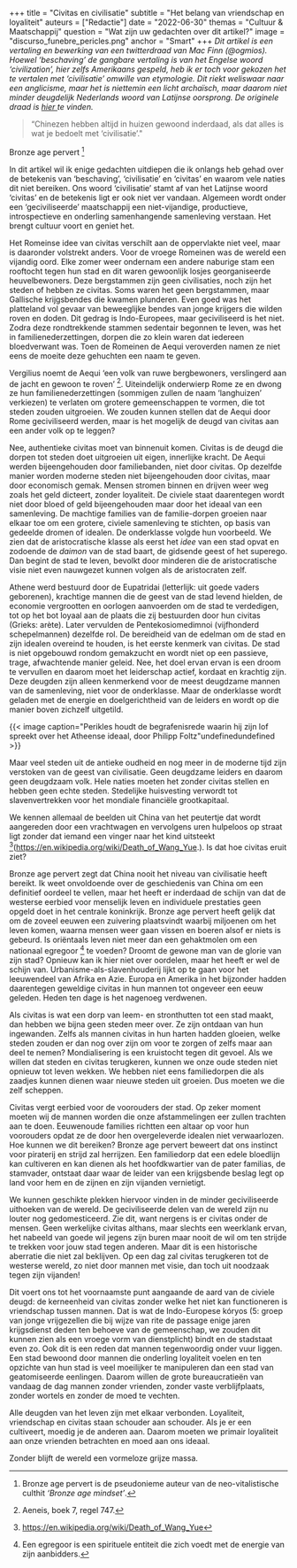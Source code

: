 +++
title = "Civitas en civilisatie"
subtitle = "Het belang van vriendschap en loyaliteit"
auteurs = ["Redactie"]
date = "2022-06-30"
themas = "Cultuur & Maatschappij"
question = "Wat zijn uw gedachten over dit artikel?"
image = "discurso_funebre_pericles.png"
anchor = "Smart"
+++
*Dit artikel is een vertaling en bewerking van een twitterdraad van Mac Finn (@ogmios). Hoewel ‘beschaving’ de gangbare vertaling is van het Engelse woord ‘civilization’, hier zelfs Amerikaans gespeld, heb ik er toch voor gekozen het te vertalen met ‘civilisatie’ omwille van etymologie. Dit riekt weliswaar naar een anglicisme, maar het is niettemin een licht archaïsch, maar daarom niet minder deugdelijk Nederlands woord van Latijnse oorsprong. De originele draad is [hier ](https://twitter.com/ogmios/status/1541900763705872385)te vinden.*

> “Chinezen hebben altijd in huizen gewoond inderdaad, als dat alles is wat je bedoelt met ‘civilisatie’."

Bronze age pervert [^1]

In dit artikel wil ik enige gedachten uitdiepen die ik onlangs heb gehad over de betekenis van ‘beschaving’, ‘civilisatie’ en ‘civitas’ en waarom vele naties dit niet bereiken. Ons woord ‘civilisatie’ stamt af van het Latijnse woord ‘civitas’ en de betekenis ligt er ook niet ver vandaan. Algemeen wordt onder een ‘geciviliseerde’ maatschappij een niet-vijandige, productieve, introspectieve en onderling samenhangende samenleving verstaan. Het brengt cultuur voort en geniet het.

Het Romeinse idee van civitas verschilt aan de oppervlakte niet veel, maar is daaronder volstrekt anders. Voor de vroege Romeinen was de wereld een vijandig oord. Elke zomer weer ondernam een andere naburige stam een rooftocht tegen hun stad en dit waren gewoonlijk losjes georganiseerde heuvelbewoners. Deze bergstammen zijn geen civilisaties, noch zijn het steden of hebben ze civitas. Soms waren het geen bergstammen, maar Gallische krijgsbendes die kwamen plunderen. Even goed was het platteland vol gevaar van beweeglijke bendes van jonge krijgers die wilden roven en doden. Dit gedrag is Indo-Europees, maar geciviliseerd is het niet. Zodra deze rondtrekkende stammen sedentair begonnen te leven, was het in familienederzettingen, dorpen die zo klein waren dat iedereen bloedverwant was. Toen de Romeinen de Aequi veroverden namen ze niet eens de moeite deze gehuchten een naam te geven.

Vergilius noemt de Aequi ‘een volk van ruwe bergbewoners, verslingerd aan de jacht en gewoon te roven’ [^2]. Uiteindelijk onderwierp Rome ze en dwong ze hun familienederzettingen (sommigen zullen de naam ‘langhuizen’ verkiezen) te verlaten om grotere gemeenschappen te vormen, die tot steden zouden uitgroeien. We zouden kunnen stellen dat de Aequi door Rome geciviliseerd werden, maar is het mogelijk de deugd van civitas aan een ander volk op te leggen?

Nee, authentieke civitas moet van binnenuit komen. Civitas is de deugd die dorpen tot steden doet uitgroeien uit eigen, innerlijke kracht. De Aequi werden bijeengehouden door familiebanden, niet door civitas. Op dezelfde manier worden moderne steden niet bijeengehouden door civitas, maar door economisch gemak. Mensen stromen binnen en drijven weer weg zoals het geld dicteert, zonder loyaliteit. De civiele staat daarentegen wordt niet door bloed of geld bijeengehouden maar door het ideaal van een samenleving. De machtige families van de familie-dorpen groeien naar elkaar toe om een grotere, civiele samenleving te stichten, op basis van gedeelde dromen of idealen. De onderklasse volgde hun voorbeeld. We zien dat de aristocratische klasse als eerst het *idee* van een stad opvat en zodoende de *daimon* van de stad baart, de gidsende geest of het superego. Dan begint de stad te leven, bevolkt door minderen die de aristocratische visie niet even nauwgezet kunnen volgen als de aristocraten zelf.

Athene werd bestuurd door de Eupatridai (letterlijk: uit goede vaders geborenen), krachtige mannen die de geest van de stad levend hielden, de economie vergrootten en oorlogen aanvoerden om de stad te verdedigen, tot op het bot loyaal aan de plaats die zij bestuurden door hun civitas (Grieks: arète). Later vervulden de Pentekosiomedimnoi (vijfhonderd schepelmannen) dezelfde rol. De bereidheid van de edelman om de stad en zijn idealen overeind te houden, is het eerste kenmerk van civitas. De stad is niet opgebouwd rondom gemakzucht en wordt niet op een passieve, trage, afwachtende manier geleid. Nee, het doel ervan ervan is een droom te vervullen en daarom moet het leiderschap actief, kordaat en krachtig zijn. Deze deugden zijn alleen kenmerkend voor de meest deugdzame mannen van de samenleving, niet voor de onderklasse. Maar de onderklasse wordt geladen met de energie en doelgerichtheid van de leiders en wordt op die manier boven zichzelf uitgetild.

{{< image caption="Perikles houdt de begrafenisrede waarin hij zijn lof spreekt over het Atheense ideaal, door Philipp Foltz"undefinedundefined >}}

Maar veel steden uit de antieke oudheid en nog meer in de moderne tijd zijn verstoken van de geest van civilisatie. Geen deugdzame leiders en daarom geen deugdzaam volk. Hele naties moeten het zonder civitas stellen en hebben geen echte steden. Stedelijke huisvesting verwordt tot slavenvertrekken voor het mondiale financiële grootkapitaal.

We kennen allemaal de beelden uit China van het peutertje dat wordt aangereden door een vrachtwagen en  vervolgens uren hulpeloos op straat ligt zonder dat iemand een vinger naar het kind uitsteekt [^3](https://en.wikipedia.org/wiki/Death_of_Wang_Yue.). Is dat hoe civitas eruit ziet?

Bronze age pervert zegt dat China nooit het niveau van civilisatie heeft bereikt. Ik weet onvoldoende over de geschiedenis van China om een definitief oordeel te vellen, maar het heeft er inderdaad de schijn van dat de westerse eerbied voor menselijk leven en individuele prestaties geen opgeld doet in het centrale koninkrijk. Bronze age pervert heeft gelijk dat om de zoveel eeuwen een zuivering plaatsvindt waarbij miljoenen om het leven komen, waarna mensen weer gaan vissen en boeren alsof er niets is gebeurd. Is oriëntaals leven niet meer dan een gehaktmolen om een nationaal egregoor [^4] te voeden? Droomt de gewone man van de glorie van zijn stad? Opnieuw kan ik hier niet over oordelen, maar het heeft er wel de schijn van. Urbanisme-als-slavenhouderij lijkt op te gaan voor het leeuwendeel van Afrika en Azie. Europa en Amerika in het bijzonder hadden daarentegen geweldige civitas in hun mannen tot ongeveer een eeuw geleden. Heden ten dage is het nagenoeg verdwenen.

Als civitas is wat een dorp van leem- en stronthutten tot een stad maakt, dan hebben we bijna geen steden meer over. Ze zijn ontdaan van hun ingewanden. Zelfs als mannen civitas in hun harten hadden gloeien, welke steden zouden er dan nog over zijn om voor te zorgen of zelfs maar aan deel te nemen? Mondialisering is een kruistocht tegen dit gevoel. Als we willen dat steden en civitas terugkeren, kunnen we onze oude steden niet opnieuw tot leven wekken. We hebben niet eens familiedorpen die als zaadjes kunnen dienen waar nieuwe steden uit groeien. Dus moeten we die zelf scheppen.

Civitas vergt eerbied voor de voorouders der stad. Op zeker moment moeten wij de mannen worden die onze afstammelingen eer zullen trachten aan te doen. Eeuwenoude families richtten een altaar op voor hun voorouders opdat ze de door hen overgeleverde idealen niet verwaarlozen. Hoe kunnen we dit bereiken? Bronze age pervert beweert dat ons instinct voor piraterij en strijd zal herrijzen. Een familiedorp dat een edele bloedlijn kan cultiveren en kan dienen als het hoofdkwartier van de pater familias, de stamvader, ontstaat daar waar de leider van een krijgsbende beslag legt op land voor hem en de zijnen en zijn vijanden vernietigt.

We kunnen geschikte plekken hiervoor vinden in de minder geciviliseerde uithoeken van de wereld. De geciviliseerde delen van de wereld zijn nu louter nog gedomesticeerd. Zie dit, want nergens is er civitas onder de mensen. Geen werkelijke civitas althans, maar slechts een weerklank ervan, het nabeeld van goede wil jegens zijn buren maar nooit de wil om ten strijde te trekken voor jouw stad tegen anderen. Maar dit is een historische aberratie die niet zal beklijven. Op een dag zal civitas terugkeren tot de westerse wereld, zo niet door mannen met visie, dan toch uit noodzaak tegen zijn vijanden!

Dit voert ons tot het voornaamste punt aangaande de aard van de civiele deugd: de kerneenheid van civitas zonder welke het niet kan functioneren is vriendschap tussen mannen. Dat is wat de Indo-Europese kóryos (5: groep van jonge vrijgezellen die bij wijze van rite de passage enige jaren krijgsdienst deden ten behoeve van de gemeenschap, we zouden dit kunnen zien als een vroege vorm van dienstplicht) bindt en de stadstaat even zo. Ook dit is een reden dat mannen tegenwoordig onder vuur liggen. Een stad bewoond door mannen die onderling loyaliteit voelen en ten opzichte van hun stad is veel moeilijker te manipuleren dan een stad van geatomiseerde eenlingen. Daarom willen de grote bureaucratieën van vandaag de dag mannen zonder vrienden, zonder vaste verblijfplaats, zonder wortels en zonder de moed te vechten.

Alle deugden van het leven zijn met elkaar verbonden. Loyaliteit, vriendschap en civitas staan schouder aan schouder. Als je er een cultiveert, moedig je de anderen aan. Daarom moeten we primair loyaliteit aan onze vrienden betrachten en moed aan ons ideaal.

Zonder blijft de wereld een vormeloze grijze massa.

[^1]: Bronze age pervert is de pseudonieme auteur van de neo-vitalistische culthit *‘Bronze age mindset’*.

[^2]: Aeneis, boek 7, regel 747.

[^3]: https://en.wikipedia.org/wiki/Death_of_Wang_Yue

[^4]: Een egregoor is een spirituele entiteit die zich voedt met de energie van zijn aanbidders.